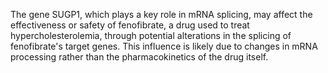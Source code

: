 The gene SUGP1, which plays a key role in mRNA splicing, may affect the effectiveness or safety of fenofibrate, a drug used to treat hypercholesterolemia, through potential alterations in the splicing of fenofibrate's target genes. This influence is likely due to changes in mRNA processing rather than the pharmacokinetics of the drug itself.